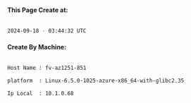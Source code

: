 
   
#### This Page Create at:

```bash

2024-09-18 - 03:44:32 UTC

```

#### Create By Machine:

```bash

Host Name : fv-az1251-851

platform  : Linux-6.5.0-1025-azure-x86_64-with-glibc2.35

Ip Local  : 10.1.0.68

```

